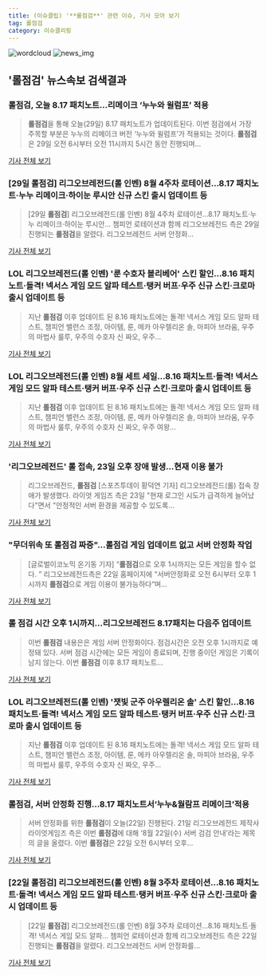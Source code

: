 ```yaml
---
title: (이슈클립) '**롤점검**' 관련 이슈, 기사 모아 보기
tag: 롤점검
category: 이슈클리핑
---
```

![wordcloud](https://s3.ap-northeast-2.amazonaws.com/lyrics101-wordcloud/2018-08-29-1535491072.png)
![news_img](https://user-images.githubusercontent.com/42597476/44507050-1206f400-a6e4-11e8-8d98-7ffbfebb353f.png)
## **'**롤점검**'** 뉴스속보 검색결과
### **롤점검**, 오늘 8.17 패치노트...리메이크 ‘누누와 윌럼프’ 적용

>**롤점검**을 통해 오늘(29일) 8.17 패치노트가 업데이트된다. 이번 점검에서 가장 주목할 부분은 누누의 리메이크 버전 ‘누누와 윌럼프’가 적용되는 것이다. **롤점검**은 29일 오전 6시부터 오전 11시까지 5시간 동안 진행되며...

<a href="http://www.kookje.co.kr/news2011/asp/newsbody.asp?code=0700&key=20180829.99099013012" target="_blank">기사 전체 보기</a>

### [29일 **롤점검**] 리그오브레전드(롤 인벤) 8월 4주차 로테이션…8.17 패치노트·누누 리메이크·하이눈 루시안 신규 스킨 출시 업데이트 등

>[29일 **롤점검**] 리그오브레전드(롤 인벤) 8월 4주차 로테이션…8.17 패치노트·누누 리메이크·하이눈 루시안... 챔피언 로테이션과 함께 리그오브레전드 측은 29일 진행되는 **롤점검**을 알렸다. 리그오브레전드 서버 안정화...

<a href="http://www.starseoultv.com/news/articleView.html?idxno=505418" target="_blank">기사 전체 보기</a>

### LOL 리그오브레전드(롤 인벤) '룬 수호자 볼리베어' 스킨 할인…8.16 패치노트·돌격! 넥서스 게임 모드 알파 테스트·탱커 버프·우주 신규 스킨·크로마 출시 업데이트 등

>지난 **롤점검** 이후 업데이트 된 8.16 패치노트에는 돌격! 넥서스 게임 모드 알파 테스트, 챔피언 밸런스 조정, 아이템, 룬, 메카 아우렐리온 솔, 마피아 브라움, 우주의 마법사 룰루, 우주의 수호자 신 짜오, 우주...

<a href="http://www.starseoultv.com/news/articleView.html?idxno=505254" target="_blank">기사 전체 보기</a>

### LOL 리그오브레전드(롤 인벤) 8월 세트 세일…8.16 패치노트·돌격! 넥서스 게임 모드 알파 테스트·탱커 버프·우주 신규 스킨·크로마 출시 업데이트 등

>지난 **롤점검** 이후 업데이트 된 8.16 패치노트에는 돌격! 넥서스 게임 모드 알파 테스트, 챔피언 밸런스 조정, 아이템, 룬, 메카 아우렐리온 솔, 마피아 브라움, 우주의 마법사 룰루, 우주의 수호자 신 짜오, 우주 여왕...

<a href="http://www.starseoultv.com/news/articleView.html?idxno=505153" target="_blank">기사 전체 보기</a>

### '리그오브레전드' 롤 접속, 23일 오후 장애 발생…현재 이용 불가

>리그오브레전드, **롤점검** [스포츠투데이 황덕연 기자] 리그오브레전드(롤) 접속 장애가 발생했다. 라이엇 게임즈 측은 23일 "현재 로그인 시도가 급격하게 늘어났다"면서 "안정적인 서버 환경을 제공할 수 있도록...

<a href="http://stoo.asiae.co.kr/news/naver_view.htm?idxno=2018082320565154438" target="_blank">기사 전체 보기</a>

### "무더위속 또 **롤점검** 짜증"...**롤점검** 게임 업데이트 없고 서버 안정화 작업

>[글로벌이코노믹 온기동 기자] “**롤점검**으로 오후 1시까지는 모든 게임을 할수 없다. ” 리그오브레전드측은 22일 홈페이지에 “서버안정화로 오전 6시부터 오후 1시까지 **롤점검**으로 게임 이용이 불가능하다“며...

<a href="http://www.g-enews.com/ko-kr/news/article/news_all/2018082206425714744e4869c120_1/article.html" target="_blank">기사 전체 보기</a>

### 롤 점검 시간 오후 1시까지…리그오브레전드 8.17패치는 다음주 업데이트

>이번 **롤점검** 내용은은 게임 서버 안정화이다. 점검시간은 오전 오후 1시까지로 예정돼 있다. 서버 점검 시간에는 모든 게임이 종료되며, 진행 중이던 게임은 기록이 남지 않는다. 이번 **롤점검** 이후 8.17 패치노트...

<a href="http://news20.busan.com/controller/newsController.jsp?newsId=20180822000015" target="_blank">기사 전체 보기</a>

### LOL 리그오브레전드(롤 인벤) '잿빛 군주 아우렐리온 솔' 스킨 할인…8.16 패치노트·돌격! 넥서스 게임 모드 알파 테스트·탱커 버프·우주 신규 스킨·크로마 출시 업데이트 등

>지난 **롤점검** 이후 업데이트 된 8.16 패치노트에는 돌격! 넥서스 게임 모드 알파 테스트, 챔피언 밸런스 조정, 아이템, 룬, 메카 아우렐리온 솔, 마피아 브라움, 우주의 마법사 룰루, 우주의 수호자 신 짜오, 우주...

<a href="http://www.starseoultv.com/news/articleView.html?idxno=504959" target="_blank">기사 전체 보기</a>

### **롤점검**, 서버 안정화 진행...8.17 패치노트서‘누누&월람프 리메이크’적용

>서버 안정화를 위한 **롤점검**이 오늘(22일) 진행된다. 21일 리그오브레전드 제작사 라이엇게임즈 측은 이번 **롤점검**에 대해 ‘8월 22일(수) 서버 검검 안내’라는 제목의 글을 올렸다. 이번 **롤점검**은 22일 오전 6시부터 오후...

<a href="http://www.kookje.co.kr/news2011/asp/newsbody.asp?code=0700&key=20180822.99099009727" target="_blank">기사 전체 보기</a>

### [22일 **롤점검**] 리그오브레전드(롤 인벤) 8월 3주차 로테이션…8.16 패치노트·돌격! 넥서스 게임 모드 알파 테스트·탱커 버프·우주 신규 스킨·크로마 출시 업데이트 등

>[22일 **롤점검**] 리그오브레전드(롤 인벤) 8월 3주차 로테이션…8.16 패치노트·돌격! 넥서스 게임 모드 알파... 챔피언 로테이션과 함께 리그오브레전드 측은 22일 진행되는 **롤점검**을 알렸다. 리그오브레전드 서버 안정화를...

<a href="http://www.starseoultv.com/news/articleView.html?idxno=504851" target="_blank">기사 전체 보기</a>



